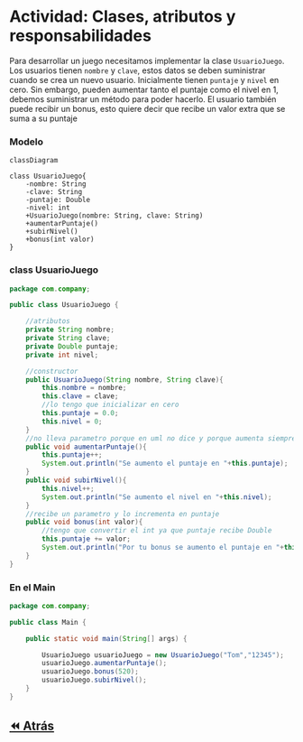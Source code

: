 <link rel="stylesheet" type="text/css" media="all" href="../styles.css" />

# Actividad: Clases, atributos y responsabilidades

Para desarrollar un juego necesitamos implementar la clase `UsuarioJuego`. Los usuarios tienen `nombre` y `clave`, estos datos se deben suministrar cuando se crea un nuevo usuario.
Inicialmente tienen `puntaje` y `nivel` en cero. Sin embargo, pueden aumentar tanto el puntaje como el nivel en 1, debemos suministrar un método para poder hacerlo. 
El usuario también puede recibir un bonus, esto quiere decir que recibe un valor extra que se suma a su puntaje

### Modelo

```mermaid
classDiagram

class UsuarioJuego{
    -nombre: String
    -clave: String
    -puntaje: Double
    -nivel: int
    +UsuarioJuego(nombre: String, clave: String)
    +aumentarPuntaje()
    +subirNivel()
    +bonus(int valor)
}
```

### class UsuarioJuego

```java
package com.company;

public class UsuarioJuego {

    //atributos
    private String nombre;
    private String clave;
    private Double puntaje;
    private int nivel;

    //constructor
    public UsuarioJuego(String nombre, String clave){
        this.nombre = nombre;
        this.clave = clave;
        //lo tengo que inicializar en cero
        this.puntaje = 0.0;
        this.nivel = 0;
    }
    //no lleva parametro porque en uml no dice y porque aumenta siempre en 1
    public void aumentarPuntaje(){
        this.puntaje++;
        System.out.println("Se aumento el puntaje en "+this.puntaje);
    }
    public void subirNivel(){
        this.nivel++;
        System.out.println("Se aumento el nivel en "+this.nivel);
    }
    //recibe un parametro y lo incrementa en puntaje
    public void bonus(int valor){
        //tengo que convertir el int ya que puntaje recibe Double
        this.puntaje += valor;
        System.out.println("Por tu bonus se aumento el puntaje en "+this.puntaje);
    }
}

```

### En el Main

```java
package com.company;

public class Main {

    public static void main(String[] args) {

        UsuarioJuego usuarioJuego = new UsuarioJuego("Tom","12345");
        usuarioJuego.aumentarPuntaje();
        usuarioJuego.bonus(520);
        usuarioJuego.subirNivel();
    }
}
```

## [⏪ Atrás](../poo.md)